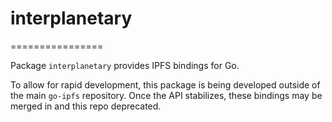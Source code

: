 # interplanetary
================

Package `interplanetary` provides IPFS bindings for Go.

To allow for rapid development, this package is being developed outside of the main `go-ipfs` repository. Once the API stabilizes, these bindings may be merged in and this repo deprecated.
